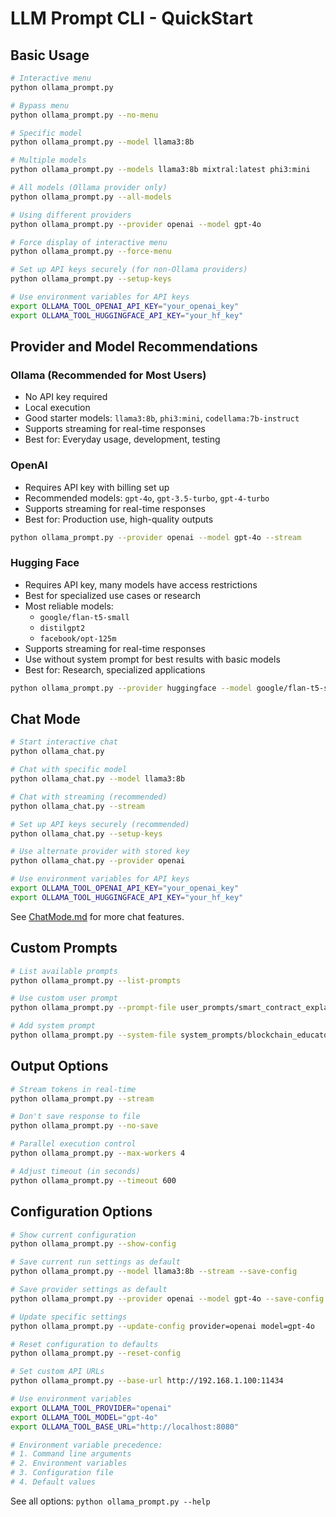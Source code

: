 # LLM Prompt CLI - QuickStart

## Basic Usage

```bash
# Interactive menu
python ollama_prompt.py

# Bypass menu
python ollama_prompt.py --no-menu

# Specific model
python ollama_prompt.py --model llama3:8b

# Multiple models
python ollama_prompt.py --models llama3:8b mixtral:latest phi3:mini

# All models (Ollama provider only)
python ollama_prompt.py --all-models

# Using different providers
python ollama_prompt.py --provider openai --model gpt-4o

# Force display of interactive menu
python ollama_prompt.py --force-menu

# Set up API keys securely (for non-Ollama providers)
python ollama_prompt.py --setup-keys

# Use environment variables for API keys
export OLLAMA_TOOL_OPENAI_API_KEY="your_openai_key"
export OLLAMA_TOOL_HUGGINGFACE_API_KEY="your_hf_key"
```

## Provider and Model Recommendations

### Ollama (Recommended for Most Users)
- No API key required
- Local execution
- Good starter models: `llama3:8b`, `phi3:mini`, `codellama:7b-instruct`
- Supports streaming for real-time responses
- Best for: Everyday usage, development, testing

### OpenAI
- Requires API key with billing set up
- Recommended models: `gpt-4o`, `gpt-3.5-turbo`, `gpt-4-turbo`
- Supports streaming for real-time responses
- Best for: Production use, high-quality outputs
```bash
python ollama_prompt.py --provider openai --model gpt-4o --stream
```

### Hugging Face
- Requires API key, many models have access restrictions
- Best for specialized use cases or research
- Most reliable models:
  - `google/flan-t5-small`
  - `distilgpt2`
  - `facebook/opt-125m` 
- Supports streaming for real-time responses
- Use without system prompt for best results with basic models
- Best for: Research, specialized applications
```bash
python ollama_prompt.py --provider huggingface --model google/flan-t5-small --stream
```

## Chat Mode

```bash
# Start interactive chat
python ollama_chat.py

# Chat with specific model
python ollama_chat.py --model llama3:8b

# Chat with streaming (recommended)
python ollama_chat.py --stream

# Set up API keys securely (recommended)
python ollama_chat.py --setup-keys

# Use alternate provider with stored key
python ollama_chat.py --provider openai

# Use environment variables for API keys
export OLLAMA_TOOL_OPENAI_API_KEY="your_openai_key"
export OLLAMA_TOOL_HUGGINGFACE_API_KEY="your_hf_key"
```

See [ChatMode.md](ChatMode.md) for more chat features.

## Custom Prompts

```bash
# List available prompts
python ollama_prompt.py --list-prompts

# Use custom user prompt
python ollama_prompt.py --prompt-file user_prompts/smart_contract_explanation.md

# Add system prompt
python ollama_prompt.py --system-file system_prompts/blockchain_educator.md
```

## Output Options

```bash
# Stream tokens in real-time
python ollama_prompt.py --stream

# Don't save response to file
python ollama_prompt.py --no-save

# Parallel execution control
python ollama_prompt.py --max-workers 4

# Adjust timeout (in seconds)
python ollama_prompt.py --timeout 600
```

## Configuration Options

```bash
# Show current configuration
python ollama_prompt.py --show-config

# Save current run settings as default
python ollama_prompt.py --model llama3:8b --stream --save-config

# Save provider settings as default
python ollama_prompt.py --provider openai --model gpt-4o --save-config

# Update specific settings
python ollama_prompt.py --update-config provider=openai model=gpt-4o

# Reset configuration to defaults
python ollama_prompt.py --reset-config

# Set custom API URLs
python ollama_prompt.py --base-url http://192.168.1.100:11434

# Use environment variables
export OLLAMA_TOOL_PROVIDER="openai"
export OLLAMA_TOOL_MODEL="gpt-4o"
export OLLAMA_TOOL_BASE_URL="http://localhost:8080"

# Environment variable precedence:
# 1. Command line arguments
# 2. Environment variables
# 3. Configuration file
# 4. Default values
```

See all options: `python ollama_prompt.py --help`